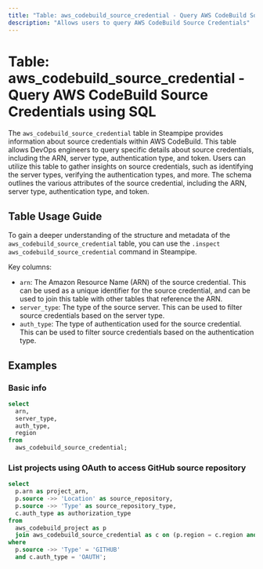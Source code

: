 ```yaml
---
title: "Table: aws_codebuild_source_credential - Query AWS CodeBuild Source Credentials using SQL"
description: "Allows users to query AWS CodeBuild Source Credentials"
---
```


# Table: aws_codebuild_source_credential - Query AWS CodeBuild Source Credentials using SQL

The `aws_codebuild_source_credential` table in Steampipe provides information about source credentials within AWS CodeBuild. This table allows DevOps engineers to query specific details about source credentials, including the ARN, server type, authentication type, and token. Users can utilize this table to gather insights on source credentials, such as identifying the server types, verifying the authentication types, and more. The schema outlines the various attributes of the source credential, including the ARN, server type, authentication type, and token.

## Table Usage Guide

To gain a deeper understanding of the structure and metadata of the `aws_codebuild_source_credential` table, you can use the `.inspect aws_codebuild_source_credential` command in Steampipe.

Key columns:

- `arn`: The Amazon Resource Name (ARN) of the source credential. This can be used as a unique identifier for the source credential, and can be used to join this table with other tables that reference the ARN.
- `server_type`: The type of the source server. This can be used to filter source credentials based on the server type.
- `auth_type`: The type of authentication used for the source credential. This can be used to filter source credentials based on the authentication type.

## Examples

### Basic info

```sql
select
  arn,
  server_type,
  auth_type,
  region
from
  aws_codebuild_source_credential;
```


### List projects using OAuth to access GitHub source repository

```sql
select
  p.arn as project_arn,
  p.source ->> 'Location' as source_repository, 
  p.source ->> 'Type' as source_repository_type,
  c.auth_type as authorization_type
from
  aws_codebuild_project as p
  join aws_codebuild_source_credential as c on (p.region = c.region and p.source ->> 'Type' = c.server_type)
where
  p.source ->> 'Type' = 'GITHUB'
  and c.auth_type = 'OAUTH';
```
